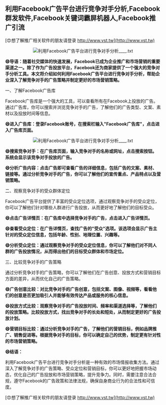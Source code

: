 ## **利用Facebook广告平台进行竞争对手分析,Facebook群发软件,Facebook关键词霸屏机器人,Facebook推广引流**

[😍想了解推广相关软件的朋友请登录 http://www.vst.tw](http://www.vst.tw)

 <center><img src="https://vst.tw/MP4/tuiguang/png/4.png" alt="利用Facebook广告平台进行竞争对手分析____.txt"></center>

**😄导语：随着社交媒体的快速发展，Facebook已成为企业推广和市场营销的重要渠道之一。除了作为广告投放平台，Facebook还为商家提供了一个强大的竞争对手分析工具。本文将介绍如何利用Facebook广告平台进行竞争对手分析，帮助企业深入了解竞争对手的广告策略并制定更好的市场营销策略。**

一、了解Facebook广告库

Facebook广告库是一个强大的工具，可以查看所有在Facebook上投放的广告。通过广告库，你可以搜索并浏览竞争对手的广告，了解他们的广告类型、文案、素材以及投放时间等信息。

**😄进入广告库：登录Facebook账号，在搜索栏输入"Facebook广告库"，点击进入广告库页面。**

 <center><img src="https://vst.tw/MP4/tuiguang/png/6.png" alt="利用Facebook广告平台进行竞争对手分析____.txt"></center>

**😄搜索竞争对手：在广告库页面，输入竞争对手的名称或网址，点击搜索按钮。系统会显示该竞争对手投放的广告。**

**😄分析广告内容：点击广告即可查看广告的详细信息，包括广告的文案、素材、链接等。通过分析竞争对手的广告，你可以了解他们的宣传重点、产品特点以及营销策略。**

二、观察竞争对手的受众群体定位

Facebook广告平台提供了丰富的受众定位选项，通过观察竞争对手的受众定位，你可以了解他们针对哪些人群进行广告投放，从而更好地了解他们的目标受众。

**😄点击广告详情页：在广告库中选择竞争对手的广告，点击进入广告详情页。**

**😄查看受众定位：在广告详情页，查找广告的"受众"选项。该选项会显示广告主针对的受众定位信息，包括年龄、性别、地理位置、兴趣等。**

**😄分析受众定位：通过观察竞争对手的受众定位信息，你可以了解他们对不同人群的广告投放情况，从而得出他们的目标受众群体和市场定位。**

三、比较竞争对手的广告策略

通过分析竞争对手的广告策略，你可以了解他们在广告创意、投放方式和营销目标方面的差异，从而优化自己的广告策略。

**😄广告创意比较：对比竞争对手的广告创意，包括文案、图像、视频等，看看他们的创意是否更加吸引人并能够有效传达产品或服务的核心信息。**

**😄投放方式比较：观察竞争对手的广告投放时间、频率和渠道选择等，了解他们的投放策略。比较投放方式，找出竞争对手的长处和短处，从而制定更好的广告投放计划。**

**😄营销目标比较：通过分析竞争对手的广告，了解他们的营销目标，例如品牌推广、销售促进等。根据竞争对手的目标，你可以确定自己的优势，制定更有针对性的市场营销策略。**

**😄结语：**

利用Facebook广告平台进行竞争对手分析是一种有效的市场情报收集方法。通过深入了解竞争对手的广告策略、受众定位和营销目标，你可以更好地把握市场动态，优化自己的广告投放和市场营销策略，提升竞争力。同时，需要注意合法合规，遵守Facebook的广告政策和法律法规，确保自身商业行为的合法性和可信度。

[😍想了解推广相关软件的朋友请登录 http://www.vst.tw](http://www.vst.tw)



